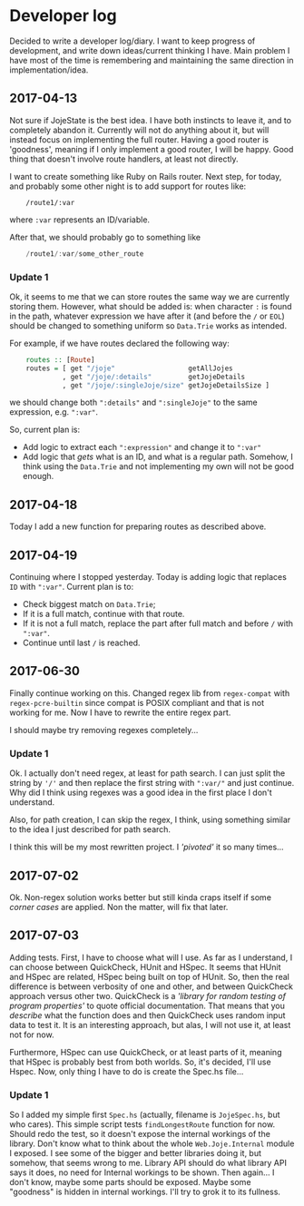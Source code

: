 # Developer log
Decided to write a developer log/diary. I want to keep progress of development, and write down ideas/current thinking I
have. Main problem I have most of the time is remembering and maintaining the same direction in implementation/idea.

## 2017-04-13
Not sure if JojeState is the best idea. I have both instincts to leave it, and to completely abandon it. Currently will
not do anything about it, but will instead focus on implementing the full router. Having a good router is
'goodness', meaning if I only implement a good router, I will be happy. Good thing that doesn't involve route handlers,
at least not directly.

I want to create something like Ruby on Rails router. Next step, for today, and probably some other night is to add
support for routes like:

```
    /route1/:var
```
where `:var` represents an ID/variable.

After that, we should probably go to something like

```Haskell
    /route1/:var/some_other_route
```

### Update 1
Ok, it seems to me that we can store routes the same way we are currently storing them. However, what should be added is:
when character `:` is found in the path, whatever expression we have after it (and before the `/` or `EOL`) should be
changed to something uniform so `Data.Trie` works as intended.

For example, if we have routes declared the following way:

```Haskell
    routes :: [Route]
    routes = [ get "/joje"                  getAllJojes
             , get "/joje/:details"         getJojeDetails
             , get "/joje/:singleJoje/size" getJojeDetailsSize ]
```

we should change both `":details"` and `":singleJoje"` to the same expression, e.g. `":var"`.

So, current plan is:

* Add logic to extract each `":expression"`  and change it to `":var"`
* Add logic that _gets_ what is an ID, and what is a regular path. Somehow, I think using the `Data.Trie` and not
implementing my own will not be good enough.

## 2017-04-18
Today I add a new function for preparing routes as described above.

## 2017-04-19
Continuing where I stopped yesterday. Today is adding logic that replaces `ID` with `":var"`. Current plan is to:

 * Check biggest match on `Data.Trie`;
 * If it is a full match, continue with that route.
 * If it is not a full match, replace the part after full match and before `/` with `":var"`.
 * Continue until last `/` is reached.

## 2017-06-30
Finally continue working on this. Changed regex lib from `regex-compat` with `regex-pcre-builtin` since compat is POSIX
compliant and that is not working for me. Now I have to rewrite the entire regex part.

I should maybe try removing regexes completely...

### Update 1
Ok. I actually don't need regex, at least for path search. I can just split the string by `'/'` and then replace the
first string with `":var/"` and just continue. Why did I think using regexes was a good idea in the first place
I don't understand.

Also, for path creation, I can skip the regex, I think, using something similar to the idea I just described for path
search.

I think this will be my most rewritten project. I _'pivoted'_ it so many times...

## 2017-07-02
Ok. Non-regex solution works better but still kinda craps itself if some _corner cases_ are applied. Non the matter,
will fix that later.

## 2017-07-03
Adding tests. First, I have to choose what will I use. As far as I understand, I can choose between QuickCheck, HUnit
and HSpec. It seems that HUnit and HSpec are related, HSpec being built on top of HUnit. So, then the real difference is
between verbosity of one and other, and between QuickCheck approach versus other two. QuickCheck is a _'library for
random testing of program properties'_ to quote official documentation. That means that you _describe_ what the function
does and then QuickCheck uses random input data to test it. It is an interesting approach, but alas, I will not use it,
at least not for now.

Furthermore, HSpec can use QuickCheck, or at least parts of it, meaning that HSpec is probably best from both worlds. So,
it's decided, I'll use Hspec. Now, only thing I have to do is create the Spec.hs file...

### Update 1
So I added my simple first `Spec.hs` (actually, filename is `JojeSpec.hs`, but who cares). This simple script tests
`findLongestRoute` function for now. Should redo the test, so it doesn't expose the internal workings of the library.
Don't know what to think about the whole `Web.Joje.Internal` module I exposed. I see some of the bigger and better libraries
doing it, but somehow, that seems wrong to me. Library API should do what library API says it does, no need for Internal
workings to be shown. Then again... I don't know, maybe some parts should be exposed. Maybe some "goodness" is hidden
in internal workings. I'll try to grok it to its fullness.
